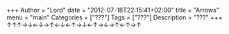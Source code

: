 +++
Author = "Lord"
date = "2012-07-18T22:15:41+02:00"
title = "Arrows"
menu = "main"
Categories = ["???"]
Tags = ["???"]
Description = "???"
+++
↑↑↑→↓←↓→↑←↓←↑→↓←↑→↓→↑←↑→↑
